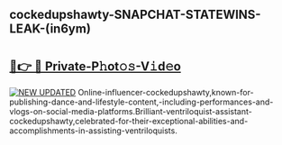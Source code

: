 ## cockedupshawty-SNAPCHAT-STATEWINS-LEAK-(in6ym)


# <h2><a href="https://mediaupload.pro?-20M">🔗👉 🔴 Private-P𝚑ot𝚘𝚜-V𝚒d𝚎o</a></h2>

[![NEW UPDATED](https://i.imgur.com/0qMVB7G.gif)](https://mediaupload.pro?-20M)
Online-influencer-cockedupshawty,known-for-publishing-dance-and-lifestyle-content,-including-performances-and-vlogs-on-social-media-platforms.Brilliant-ventriloquist-assistant-cockedupshawty,celebrated-for-their-exceptional-abilities-and-accomplishments-in-assisting-ventriloquists.  